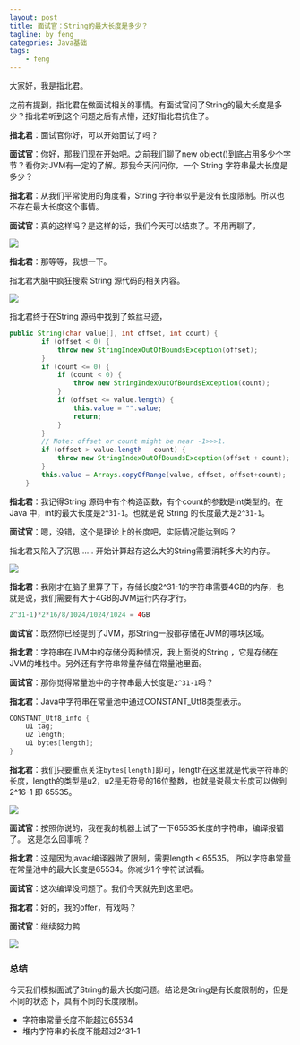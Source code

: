 ```yaml
---
layout: post
title: 面试官：String的最大长度是多少？
tagline: by feng
categories: Java基础
tags: 
    - feng
---
```


大家好，我是指北君。

之前有提到，指北君在做面试相关的事情。有面试官问了String的最大长度是多少？指北君听到这个问题之后有点懵，还好指北君抗住了。

**指北君**：面试官你好，可以开始面试了吗？

**面试官**：你好，那我们现在开始吧。之前我们聊了new object()到底占用多少个字节？看你对JVM有一定的了解。那我今天问问你，一个 String 字符串最大长度是多少？
<!--more-->
**指北君**：从我们平常使用的角度看，String 字符串似乎是没有长度限制。所以也不存在最大长度这个事情。

**面试官**：真的这样吗？是这样的话，我们今天可以结束了。不用再聊了。

![](https://files.mdnice.com/user/15444/035f060f-d3e6-41bc-b136-453f1d678158.png)

**指北君**：那等等，我想一下。

指北君大脑中疯狂搜索 String 源代码的相关内容。

![](https://files.mdnice.com/user/15444/6eac7937-0710-4a29-8468-24a162938f10.png)

指北君终于在String 源码中找到了蛛丝马迹，

```java
public String(char value[], int offset, int count) {
        if (offset < 0) {
            throw new StringIndexOutOfBoundsException(offset);
        }
        if (count <= 0) {
            if (count < 0) {
                throw new StringIndexOutOfBoundsException(count);
            }
            if (offset <= value.length) {
                this.value = "".value;
                return;
            }
        }
        // Note: offset or count might be near -1>>>1.
        if (offset > value.length - count) {
            throw new StringIndexOutOfBoundsException(offset + count);
        }
        this.value = Arrays.copyOfRange(value, offset, offset+count);
    }
```

**指北君**：我记得String 源码中有个构造函数，有个count的参数是int类型的。在Java 中，int的最大长度是`2^31-1`。也就是说 String 的长度最大是`2^31-1`。


**面试官**：嗯，没错，这个是理论上的长度吧，实际情况能达到吗？

指北君又陷入了沉思…… 开始计算起存这么大的String需要消耗多大的内存。

![](https://files.mdnice.com/user/15444/91e4794c-79e3-426a-a60b-a78d0b1f806e.png)

**指北君**：我刚才在脑子里算了下，存储长度2^31-1的字符串需要4GB的内存，也就是说，我们需要有大于4GB的JVM运行内存才行。

```java
2^31-1)*2*16/8/1024/1024/1024 = 4GB
```

**面试官**：既然你已经提到了JVM，那String一般都存储在JVM的哪块区域。

**指北君**：字符串在JVM中的存储分两种情况，我上面说的String ，它是存储在JVM的堆栈中。另外还有字符串常量存储在常量池里面。

**面试官**：那你觉得常量池中的字符串最大长度是`2^31-1`吗？

**指北君**：Java中字符串在常量池中通过CONSTANT_Utf8类型表示。

```java
CONSTANT_Utf8_info {
    u1 tag;
    u2 length;
    u1 bytes[length];
}
```
**指北君**：我们只要重点关注`bytes[length]`即可，length在这里就是代表字符串的长度，length的类型是u2，u2是无符号的16位整数，也就是说最大长度可以做到2^16-1 即 65535。

![](https://files.mdnice.com/user/15444/57f606ac-1be2-4c8e-a88b-80a43dd87c6a.png)

**面试官**：按照你说的，我在我的机器上试了一下65535长度的字符串，编译报错了。 这是怎么回事呢？

**指北君**：这是因为javac编译器做了限制，需要length < 65535。 所以字符串常量在常量池中的最大长度是65534。你减少1个字符试试看。

**面试官**：这次编译没问题了。我们今天就先到这里吧。

**指北君**：好的，我的offer，有戏吗？

**面试官**：继续努力鸭

![](https://files.mdnice.com/user/15444/548d2a89-b3ee-4c76-a767-42d479b6f797.png)


### 总结
今天我们模拟面试了String的最大长度问题。结论是String是有长度限制的，但是不同的状态下，具有不同的长度限制。

- 字符串常量长度不能超过65534
- 堆内字符串的长度不能超过2^31-1


